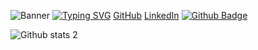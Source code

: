 ![Banner](https://media.licdn.com/dms/image/D4D16AQH_G0YzKFS6eg/profile-displaybackgroundimage-shrink_350_1400/0/1692037192822?e=1707350400&v=beta&t=WWdXo7JwQEjXLFKEnWh2N_zt96bnU4_l0mSoVS5Cgcg)
[![Typing SVG](https://readme-typing-svg.demolab.com?font=Fira+Code&pause=1000&random=false&width=435&lines=The+five+boxing+wizards+jump+quickly)](https://git.io/typing-svg)
[GitHub]([github_profil_linkiniz](https://github.com/erdemkaraogllu))
[LinkedIn]([linkedin_profil_linkiniz](https://www.linkedin.com/public-profile/settings?trk=d_flagship3_profile_self_view_public_profile))
[![Github Badge](https://img.shields.io/badge/-Github-000?style=quare&labelColor=000&logo=Github&logoColor=white&link=link)](https://github.com/erdemkaraogllu) 

![Github stats 2](https://github-readme-stats.vercel.app/api?username=erdemkaraogllu&show_icons=true&theme=radical)
<!--
**erdemkaraogllu/erdemkaraogllu** is a ✨ _special_ ✨ repository because its `README.md` (this file) appears on your GitHub profile.

Here are some ideas to get you started:

- 🔭 I’m currently working on ...
- 🌱 I’m currently learning ...
- 👯 I’m looking to collaborate on ...
- 🤔 I’m looking for help with ...
- 💬 Ask me about ...
- 📫 How to reach me: ...
- 😄 Pronouns: ...
- ⚡ Fun fact: ...
-->
